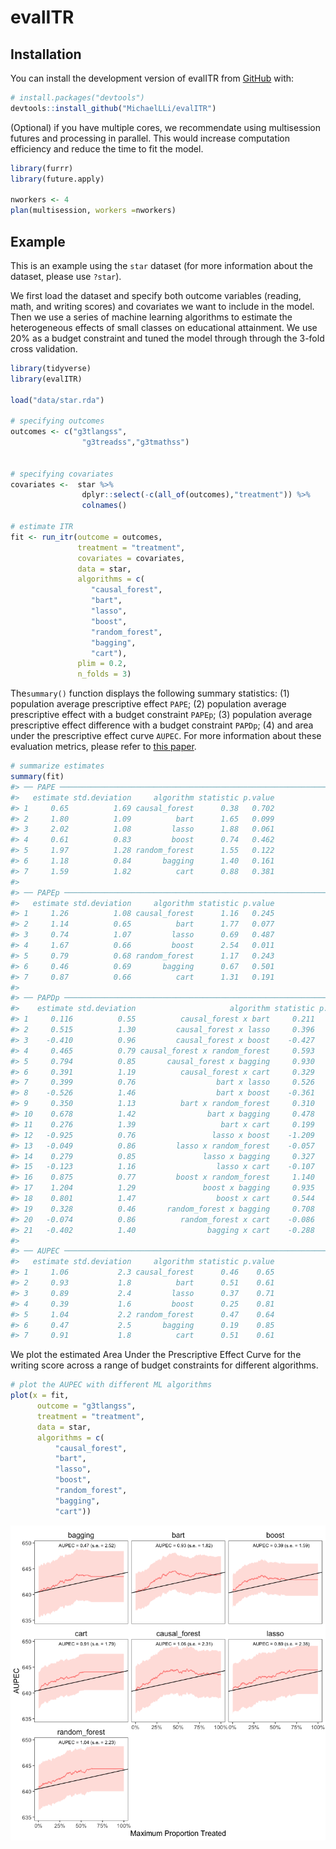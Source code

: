 
<!-- README.md is generated from README.Rmd. Please edit that file -->

# evalITR

<!-- badges: start -->
<!-- badges: end -->

## Installation

You can install the development version of evalITR from
[GitHub](https://github.com/) with:

``` r
# install.packages("devtools")
devtools::install_github("MichaelLLi/evalITR")
```

(Optional) if you have multiple cores, we recommendate using
multisession futures and processing in parallel. This would increase
computation efficiency and reduce the time to fit the model.

``` r
library(furrr)
library(future.apply)

nworkers <- 4
plan(multisession, workers =nworkers)
```

## Example

This is an example using the `star` dataset (for more information about
the dataset, please use `?star`).

We first load the dataset and specify both outcome variables (reading,
math, and writing scores) and covariates we want to include in the
model. Then we use a series of machine learning algorithms to estimate
the heterogeneous effects of small classes on educational attainment. We
use 20% as a budget constraint and tuned the model through through the
3-fold cross validation.

``` r
library(tidyverse)
library(evalITR)

load("data/star.rda")

# specifying outcomes
outcomes <- c("g3tlangss",
                "g3treadss","g3tmathss")


# specifying covariates
covariates <-  star %>% 
                dplyr::select(-c(all_of(outcomes),"treatment")) %>% 
                colnames()

# estimate ITR 
fit <- run_itr(outcome = outcomes,
               treatment = "treatment",
               covariates = covariates,
               data = star,
               algorithms = c(
                  "causal_forest", 
                  "bart",
                  "lasso",
                  "boost", 
                  "random_forest",
                  "bagging",
                  "cart"),
               plim = 0.2,
               n_folds = 3)
```

The`summary()` function displays the following summary statistics: (1)
population average prescriptive effect `PAPE`; (2) population average
prescriptive effect with a budget constraint `PAPEp`; (3) population
average prescriptive effect difference with a budget constraint `PAPDp`;
(4) and area under the prescriptive effect curve `AUPEC`. For more
information about these evaluation metrics, please refer to [this
paper](https://arxiv.org/abs/1905.05389).

``` r
# summarize estimates
summary(fit)
#> ── PAPE ────────────────────────────────────────────────────────────────────────
#>   estimate std.deviation     algorithm statistic p.value
#> 1     0.65          1.69 causal_forest      0.38   0.702
#> 2     1.80          1.09          bart      1.65   0.099
#> 3     2.02          1.08         lasso      1.88   0.061
#> 4     0.61          0.83         boost      0.74   0.462
#> 5     1.97          1.28 random_forest      1.55   0.122
#> 6     1.18          0.84       bagging      1.40   0.161
#> 7     1.59          1.82          cart      0.88   0.381
#> 
#> ── PAPEp ───────────────────────────────────────────────────────────────────────
#>   estimate std.deviation     algorithm statistic p.value
#> 1     1.26          1.08 causal_forest      1.16   0.245
#> 2     1.14          0.65          bart      1.77   0.077
#> 3     0.74          1.07         lasso      0.69   0.487
#> 4     1.67          0.66         boost      2.54   0.011
#> 5     0.79          0.68 random_forest      1.17   0.243
#> 6     0.46          0.69       bagging      0.67   0.501
#> 7     0.87          0.66          cart      1.31   0.191
#> 
#> ── PAPDp ───────────────────────────────────────────────────────────────────────
#>    estimate std.deviation                     algorithm statistic p.value
#> 1     0.116          0.55          causal_forest x bart     0.211    0.83
#> 2     0.515          1.30         causal_forest x lasso     0.396    0.69
#> 3    -0.410          0.96         causal_forest x boost    -0.427    0.67
#> 4     0.465          0.79 causal_forest x random_forest     0.593    0.55
#> 5     0.794          0.85       causal_forest x bagging     0.930    0.35
#> 6     0.391          1.19          causal_forest x cart     0.329    0.74
#> 7     0.399          0.76                  bart x lasso     0.526    0.60
#> 8    -0.526          1.46                  bart x boost    -0.361    0.72
#> 9     0.350          1.13          bart x random_forest     0.310    0.76
#> 10    0.678          1.42                bart x bagging     0.478    0.63
#> 11    0.276          1.39                   bart x cart     0.199    0.84
#> 12   -0.925          0.76                 lasso x boost    -1.209    0.23
#> 13   -0.049          0.86         lasso x random_forest    -0.057    0.95
#> 14    0.279          0.85               lasso x bagging     0.327    0.74
#> 15   -0.123          1.16                  lasso x cart    -0.107    0.91
#> 16    0.875          0.77         boost x random_forest     1.140    0.25
#> 17    1.204          1.29               boost x bagging     0.935    0.35
#> 18    0.801          1.47                  boost x cart     0.544    0.59
#> 19    0.328          0.46       random_forest x bagging     0.708    0.48
#> 20   -0.074          0.86          random_forest x cart    -0.086    0.93
#> 21   -0.402          1.40                bagging x cart    -0.288    0.77
#> 
#> ── AUPEC ───────────────────────────────────────────────────────────────────────
#>   estimate std.deviation     algorithm statistic p.value
#> 1     1.06           2.3 causal_forest      0.46    0.65
#> 2     0.93           1.8          bart      0.51    0.61
#> 3     0.89           2.4         lasso      0.37    0.71
#> 4     0.39           1.6         boost      0.25    0.81
#> 5     1.04           2.2 random_forest      0.47    0.64
#> 6     0.47           2.5       bagging      0.19    0.85
#> 7     0.91           1.8          cart      0.51    0.61
```

We plot the estimated Area Under the Prescriptive Effect Curve for the
writing score across a range of budget constraints for different
algorithms.

``` r
# plot the AUPEC with different ML algorithms
plot(x = fit, 
      outcome = "g3tlangss",
      treatment = "treatment",
      data = star, 
      algorithms = c(
          "causal_forest",
          "bart",
          "lasso",
          "boost", 
          "random_forest",
          "bagging", 
          "cart"))
```

<img src="man/figures/README-plot-1.png" style="display: block; margin: auto;" />
